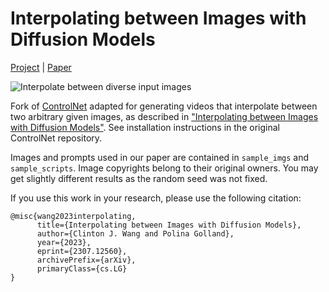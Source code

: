 # Interpolating between Images with Diffusion Models

[Project](https://clintonjwang.github.io/interpolation) | [Paper](https://arxiv.org/abs/2206.01178)

![Interpolate between diverse input images](https://github.com/clintonjwang/ControlNet/blob/main/github_teaser.png?raw=true)

Fork of [ControlNet](https://github.com/lllyasviel/ControlNet) adapted for generating videos that interpolate between two arbitrary given images, as described in ["Interpolating between Images with Diffusion Models"](https://clintonjwang.github.io/interpolation). See installation instructions in the original ControlNet repository.

Images and prompts used in our paper are contained in `sample_imgs` and `sample_scripts`. Image copyrights belong to their original owners. You may get slightly different results as the random seed was not fixed.

If you use this work in your research, please use the following citation:
```
@misc{wang2023interpolating,
      title={Interpolating between Images with Diffusion Models}, 
      author={Clinton J. Wang and Polina Golland},
      year={2023},
      eprint={2307.12560},
      archivePrefix={arXiv},
      primaryClass={cs.LG}
}
```
